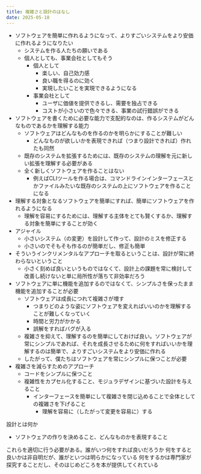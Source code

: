 ```yaml
---
title: 複雑さと設計のはなし
date: 2025-05-18
---
```


- ソフトウェアを簡単に作れるようになって、よりすごいシステムをより安価に作れるようになりたい
  - システムを作る人たちの願いである
  - 個人としても、事業会社としてもそう
    - 個人として
      - 楽しい、自己効力感
      - 良い職を得るのに効く
      - 実現したいことを実現できるようになる
    - 事業会社として
      - ユーザに価値を提供できるし、需要を独占できる
      - コストが小さいので色々できる、事業の試行錯誤ができる
- ソフトウェアを書くために必要な能力で支配的なのは、作るシステムがどんなものであるかを理解する能力
  - ソフトウェアはどんなものを作るのかを明らかにすることが難しい
    - どんなものが欲しいかを表現できれば（つまり設計できれば）作れたも同然
  - 既存のシステムを拡張するためには、既存のシステムの理解を元に新しい拡張を理解する必要がある
  - 全く新しくソフトウェアを作ることはない
    - 例えばCLIツールを作る場合は、コマンドラインインターフェースとかファイルみたいな既存のシステムの上にソフトウェアを作ることになる
- 理解する対象となるソフトウェアを簡単にすれば、簡単にソフトウェアを作れるようになる
  - 理解を容易にするためには、理解する主体をとても賢くするか、理解する対象を簡単にすることが効く
- アジャイル
  - 小さいシステム（の変更）を設計して作って、設計のミスを修正する
  - 小さいのでそもそも作るのが簡単だし、修正も簡単
- そういうインクリメンタルなアプローチを取るということは、設計が常に終わらないということ
  - 小さく刻めば良いというものではなくて、設計上の課題を常に検討して改善し続けないと単に局所性が落ちて非効率だろう
- ソフトウェアに単に機能を追加するのではなくて、シンプルさを保ったまま機能を追加することが必要
  - ソフトウェアは成長につれて複雑さが増す
    - つまりどのような姿にソフトウェアを変えればいいのかを理解することが難しくなっていく
    - 時間と労力がかかる
    - 誤解をすればバグが入る
  - 複雑さを抑えて、理解するのを簡単にしておけば良い。ソフトウェアが常にシンプルであれば、それを成長させるために何をすればいいかを理解するのは簡単で、よりすごいシステムをより安価に作れる
  - したがって、僕たちはソフトウェアを常にシンプルに保つことが必要
- 複雑さを減らすためのアプローチ
  - コードをシンプルに保つこと
  - 複雑性をカプセル化すること、モジュラデザインに基づいた設計を与えること
    - インターフェースを簡単にして複雑さを閉じ込めることで全体としての複雑さを下げること
      - 理解を容易に（したがって変更を容易に）する

設計とは何か

- ソフトウェアの作りを決めること、どんなものかを表現すること

これらを適切に行う必要がある。誰がいつ何をすれば良いだろうか
何をすると良いかは非自明だが、誰がといつは明らかになっている
何をするかは専門家が探究することだし、そのはじめどころを本が提供してくれている
